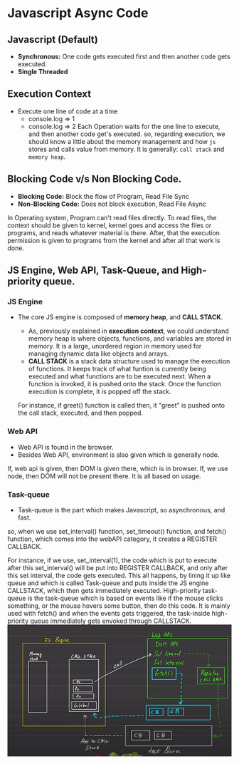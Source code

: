 # Javascript Async Code

## Javascript (Default)
- **Synchronous:** One code gets executed first and then another code gets executed.
- **Single Threaded** 

## Execution Context
- Execute one line of code at a time
    - console.log => 1
    - console.log => 2
Each Operation waits for the one line to execute, and then another code get's executed.
so, regarding execution, we should know a little about the memory management and how ``js`` stores and calls value from memory. It is generally: ``call stack`` and ``memory heap``.

## Blocking Code v/s Non Blocking Code.

- **Blocking Code:** Block the flow of Program, Read File Sync
- **Non-Blocking Code:** Does not block execution, Read File Async

In Operating system, Program can't read files directly. To read files, the context should be given to kernel, kernel goes and access the files or programs, and reads whatever material is there. After, that the execution permission is given to programs from the kernel and after all that work is done. 

## JS Engine, Web API, Task-Queue, and High-priority queue.
### JS Engine
- The core JS engine is composed of **memory heap**, and **CALL STACK**. 
    - As, previously explained in **execution context**, we could understand memory heap is where objects, functions, and variables are stored in memory. It is a large, unordered region in memory used for managing dynamic data like objects and arrays.
    - **CALL STACK** is a stack data structure used to manage the execution of functions. It keeps track of what funtion is currently being executed and what functions are to be executed next. When a function is invoked, it is pushed onto the stack. Once the function execution is complete, it is popped off the stack.

    For instance, if greet() function is called then, it "greet" is pushed onto the call stack, executed, and then popped.

### Web API
- Web API is found in the browser.
- Besides Web API, environment is also given which is generally node.

If, web api is given, then DOM is given there, which is in browser. If, we use node, then DOM will not be present there. It is all based on usage.

### Task-queue
- Task-queue is the part which makes Javascript, so asynchronous, and fast.

so, when we use set_interval() function, set_timeout() function, and fetch() function, which comes into the webAPI category, it creates a REGISTER CALLBACK. 

For instance, if we use, set_interval(1), the code which is put to execute after this set_interval() will be put into REGISTER CALLBACK, and only after this set interval, the code gets executed. This all happens, by lining it up like queue and which is called Task-queue and puts inside the JS engine CALLSTACK, which then gets immediately executed. High-priority task-queue is the task-queue which is based on events like if the mouse clicks something, or the mouse hovers some button, then do this code. It is mainly used with fetch() and when the events gets triggered, the task-inside high-priority queue immediately gets envoked through CALLSTACK.
![image-1](image-1.png)
